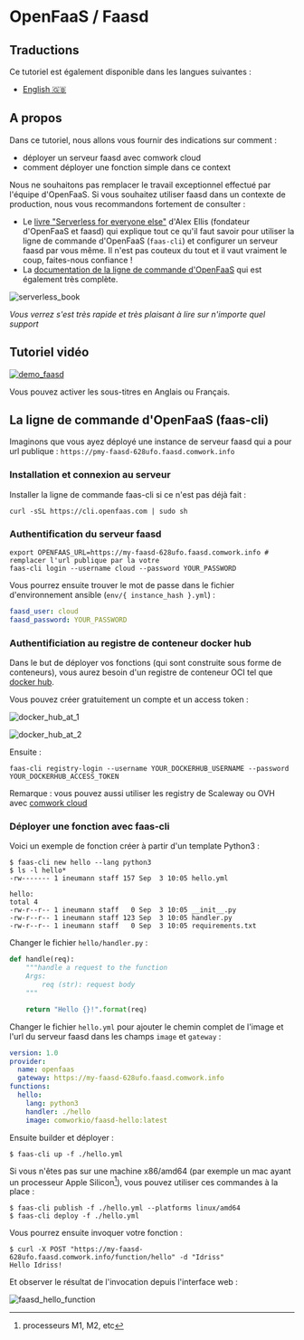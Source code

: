 # OpenFaaS / Faasd

## Traductions

Ce tutoriel est également disponible dans les langues suivantes :
* [English 🇬🇧](../../faasd.md)

## A propos

Dans ce tutoriel, nous allons vous fournir des indications sur comment :
* déployer un serveur faasd avec comwork cloud
* comment déployer une fonction simple dans ce context

Nous ne souhaitons pas remplacer le travail exceptionnel effectué par l'équipe d'OpenFaaS. Si vous souhaitez utiliser faasd dans un contexte de production, nous vous recommandons fortement de consulter :

* Le [livre "Serverless for everyone else"](https://openfaas.gumroad.com/l/serverless-for-everyone-else) d'Alex Ellis (fondateur d'OpenFaaS et faasd) qui explique tout ce qu'il faut savoir pour utiliser la ligne de commande d'OpenFaaS (`faas-cli`) et configurer un serveur faasd par vous même. Il n'est pas couteux du tout et il vaut vraiment le coup, faites-nous confiance !
* La [documentation de la ligne de commande d'OpenFaaS](https://docs.openfaas.com) qui est également très complète.

![serverless_book](../../../img/serverless_book.png)

_Vous verrez s'est très rapide et très plaisant à lire sur n'importe quel support_

## Tutoriel vidéo

[![demo_faasd](../../../img/demo_faasd.png)](https://youtu.be/ttwhWnbmfa8)

Vous pouvez activer les sous-titres en Anglais ou Français.

## La ligne de commande d'OpenFaaS (faas-cli)

Imaginons que vous ayez déployé une instance de serveur faasd qui a pour url publique : `https://pmy-faasd-628ufo.faasd.comwork.info`

### Installation et connexion au serveur

Installer la ligne de commande faas-cli si ce n'est pas déjà fait :

```shell
curl -sSL https://cli.openfaas.com | sudo sh
```

### Authentification du serveur faasd

```shell
export OPENFAAS_URL=https://my-faasd-628ufo.faasd.comwork.info # remplacer l'url publique par la votre
faas-cli login --username cloud --password YOUR_PASSWORD
```

Vous pourrez ensuite trouver le mot de passe dans le fichier d'environnement ansible (`env/{ instance_hash }.yml`) :

```yaml
faasd_user: cloud
faasd_password: YOUR_PASSWORD
```

### Authentificiation au registre de conteneur docker hub

Dans le but de déployer vos fonctions (qui sont construite sous forme de conteneurs), vous aurez besoin d'un registre de conteneur OCI tel que [docker hub](https://hub.docker.com).

Vous pouvez créer gratuitement un compte et un access token :

![docker_hub_at_1](../../../img/docker_hub_at_1.png)

![docker_hub_at_2](../../../img/docker_hub_at_2.png)

Ensuite :

```shell
faas-cli registry-login --username YOUR_DOCKERHUB_USERNAME --password YOUR_DOCKERHUB_ACCESS_TOKEN
```

Remarque : vous pouvez aussi utiliser les registry de Scaleway ou OVH avec [comwork cloud](../../../storage.md)

### Déployer une fonction avec faas-cli

Voici un exemple de fonction créer à partir d'un template Python3 :

```shell
$ faas-cli new hello --lang python3
$ ls -l hello*
-rw------- 1 ineumann staff 157 Sep  3 10:05 hello.yml

hello:
total 4
-rw-r--r-- 1 ineumann staff   0 Sep  3 10:05 __init__.py
-rw-r--r-- 1 ineumann staff 123 Sep  3 10:05 handler.py
-rw-r--r-- 1 ineumann staff   0 Sep  3 10:05 requirements.txt
```

Changer le fichier `hello/handler.py` :

```python
def handle(req):
    """handle a request to the function
    Args:
        req (str): request body
    """

    return "Hello {}!".format(req)
```

Changer le fichier `hello.yml` pour ajouter le chemin complet de l'image et l'url du serveur faasd dans les champs `image` et `gateway` :

```yaml
version: 1.0
provider:
  name: openfaas
  gateway: https://my-faasd-628ufo.faasd.comwork.info
functions:
  hello:
    lang: python3
    handler: ./hello
    image: comworkio/faasd-hello:latest
```

Ensuite builder et déployer :

```shell
$ faas-cli up -f ./hello.yml
```

Si vous n'êtes pas sur une machine x86/amd64 (par exemple un mac ayant un processeur Apple Silicon[^1]), vous pouvez utiliser ces commandes à la place :

```shell
$ faas-cli publish -f ./hello.yml --platforms linux/amd64
$ faas-cli deploy -f ./hello.yml
```

Vous pourrez ensuite invoquer votre fonction :

```shell
$ curl -X POST "https://my-faasd-628ufo.faasd.comwork.info/function/hello" -d "Idriss"
Hello Idriss!
```

Et observer le résultat de l'invocation depuis l'interface web :

![faasd_hello_function](../../../img/faasd_hello_function.png)

[^1]: processeurs M1, M2, etc
